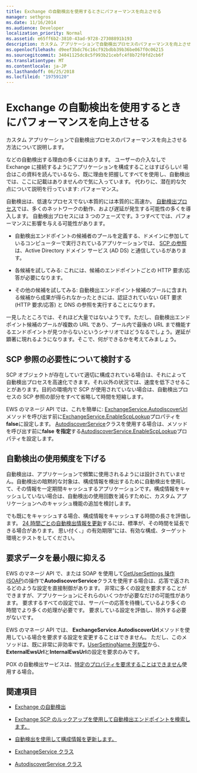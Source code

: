 ```yaml
---
title: Exchange の自動検出を使用するときにパフォーマンスを向上させる
manager: sethgros
ms.date: 11/16/2014
ms.audience: Developer
localization_priority: Normal
ms.assetid: e65ff6b2-3810-43ad-9728-27308891b193
description: カスタム アプリケーションで自動検出プロセスのパフォーマンスを向上させる方法について説明します。
ms.openlocfilehash: d9eef3bdc76c16cf92bdbb39b36be067f0c06215
ms.sourcegitcommit: 34041125dc8c5f993b21cebfc4f8b72f0fd2cb6f
ms.translationtype: MT
ms.contentlocale: ja-JP
ms.lasthandoff: 06/25/2018
ms.locfileid: "19759120"
---
```

# <a name="improving-performance-when-using-autodiscover-for-exchange"></a>Exchange の自動検出を使用するときにパフォーマンスを向上させる

カスタム アプリケーションで自動検出プロセスのパフォーマンスを向上させる方法について説明します。
  
などの自動検出する理由の多くにはあります。 ユーザーの介入なしで Exchange に接続するようにアプリケーションを構成することはすばらしい! 場合はこの資料を読んでいるなら、既に理由を把握してすべてを使用し、自動検出では、ここに記載はありませんので気に入っています。 代わりに、潜在的な欠点について説明を行っています: パフォーマンス。
  
自動検出は、低速なプロセスでない本質的には本質的に高速か。 [自動検出プロセス](autodiscover-for-exchange.md)では、多くのネットワークの動作、および遅延が発生する可能性の多くを導入します。 自動検出プロセスには 3 つのフェーズです。3 つすべてでは、パフォーマンスに影響を与える可能性があります。 
  
- 自動検出エンドポイントの候補者のプールを定義する、ドメインに参加しているコンピューターで実行されているアプリケーションでは、 [SCP の参照](how-to-find-autodiscover-endpoints-by-using-scp-lookup-in-exchange.md)は、Active Directory ドメイン サービス (AD DS) と通信しているがあります。
    
- 各候補を試してみる: これには、候補のエンドポイントごとの HTTP 要求/応答が必要になります。
    
- その他の候補を試してみる: 自動検出エンドポイント候補のプールに含まれる候補から成果が得られなかったときには、認証されていない GET 要求 (HTTP 要求/応答) と DNS の参照を実行することになります。
    
一見したところでは、それほど大量ではないようです。ただし、自動検出エンドポイント候補のプールが複数の URL であり、プール内で最後の URL まで機能するエンドポイントが見つからないというシナリオではどうなるでしょう。遅延が顕著に現れるようになります。そこで、何ができるかを考えてみましょう。
  
## <a name="consider-the-need-for-scp-lookup"></a>SCP 参照の必要性について検討する

SCP オブジェクトが存在していて適切に構成されている場合は、それによって自動検出プロセスを高速化できます。それ以外の状況では、速度を低下させることがあります。目的の環境内で SCP が使用されていない場合は、自動検出プロセスの SCP 参照の部分をすべて省略して時間を短縮します。
  
EWS のマネージ API では、これを簡単に: [ExchangeService.AutodiscoverUrl](http://msdn.microsoft.com/en-us/library/microsoft.exchange.webservices.data.exchangeservice.autodiscoverurl%28v=exchg.80%29.aspx)メソッドを呼び出す前に[ExchangeService.EnableScpLookup](http://msdn.microsoft.com/en-us/library/microsoft.exchange.webservices.data.exchangeservice.enablescplookup%28v=exchg.80%29.aspx)プロパティを**false**に設定します。 [AutodiscoverService](http://msdn.microsoft.com/en-us/library/microsoft.exchange.webservices.autodiscover.autodiscoverservice%28v=exchg.80%29.aspx)クラスを使用する場合は、メソッドを呼び出す前に**false を指定**する[AutodiscoverService.EnableScpLookup](http://msdn.microsoft.com/en-us/library/microsoft.exchange.webservices.autodiscover.autodiscoverservice.enablescplookup%28v=exchg.80%29.aspx)プロパティを設定します。 
  
## <a name="use-autodiscover-less-often"></a>自動検出の使用頻度を下げる

自動検出は、アプリケーションで頻繁に使用されるようには設計されていません。自動検出の暗黙的な対象は、構成情報を検出するために自動検出を使用して、その情報を一定期間キャッシュするアプリケーションです。構成情報をキャッシュしていない場合は、自動検出の使用回数を減らすために、カスタム アプリケーションへのキャッシュ機能の追加を検討します。
  
でも既にをキャッシュする場合、構成情報をキャッシュする時間の長さを評価します。 [24 時間ごとの自動検出情報を更新](how-to-refresh-configuration-information-by-using-autodiscover.md)するには、標準が、その時間を延長できる場合があります。 思い付く、」の有効期限"には、有効な構成、ターゲット環境とテストをしてください。
  
## <a name="minimize-requested-data"></a>要求データを最小限に抑える

EWS のマネージ API で、または SOAP を使用して[GetUserSettings 操作 (SOAP)](http://msdn.microsoft.com/library/758d965c-ef63-4de4-9120-e293abf14ff8%28Office.15%29.aspx)の操作で**AutodiscoverService**クラスを使用する場合は、応答で返されるどのような設定を直接制御があります。 非常に多くの設定を要求することができますが、アプリケーションにそれらのいくつかが必要なだけの可能性があります。 要求するすべての設定では、サーバーの応答を待機しているより多くの時間でより多くの処理が必要です。 要求している設定を評価し、除外する必要がないです。 
  
EWS のマネージ API では、 **ExchangeService.AutodiscoverUrl**メソッドを使用している場合を要求する設定を変更することはできません。 ただし、このメソッドは、既に非常に非効率です。[UserSettingName 列挙型](http://msdn.microsoft.com/en-us/library/microsoft.exchange.webservices.autodiscover.usersettingname%28v=exchg.80%29.aspx)から、 **ExternalEwsUrl**と**InternalEwsUrl**の設定を要求のみです。
  
POX の自動検出サービスは、[特定のプロパティを要求することはできません](autodiscover-for-exchange.md#bk_Options)使用する場合。
  
## <a name="see-also"></a>関連項目


- [Exchange の自動検出](autodiscover-for-exchange.md)
    
- [Exchange SCP のルックアップを使用して自動検出エンドポイントを検索します。](how-to-find-autodiscover-endpoints-by-using-scp-lookup-in-exchange.md)
    
- [自動検出を使用して構成情報を更新します。](how-to-refresh-configuration-information-by-using-autodiscover.md)
    
- [ExchangeService クラス](http://msdn.microsoft.com/en-us/library/microsoft.exchange.webservices.data.exchangeservice%28v=exchg.80%29.aspx)
    
- [AutodiscoverService クラス](http://msdn.microsoft.com/en-us/library/microsoft.exchange.webservices.autodiscover.autodiscoverservice%28v=exchg.80%29.aspx)
    

